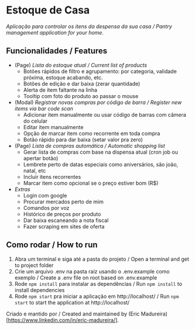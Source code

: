 # Estoque de Casa
*Aplicação para controlar os itens da despensa da sua casa / Pantry management application for your home.*

## Funcionalidades / Features
- (Page) *Lista do estoque atual / Current list of products*
  - Botões rápidos de filtro e agrupamento: por categoria, validade próxima, estoque acabando, etc.
  - Botões de edição e dar baixa (zerar quantidade)
  - Alerta de item faltante na linha
  - Tooltip com foto do produto ao passar o mouse
- (Modal) *Registrar novas compras por código de barra / Register new items via bar code scan*
  - Adicionar item manualmente ou usar código de barras com câmera do celular
  - Editar item manualmente
  - Opção de marcar item como recorrente em toda compra
  - Botão rápido para dar baixa (setar valor pra zero)
- (Page) *Lista de compras automática / Automatic shopping list*
  - Gerar lista de compras com base na dispensa atual (cron job ou apertar botão)
  - Lembrete perto de datas especiais como aniversários, são joão, natal, etc
  - Incluir itens recorrentes
  - Marcar item como opcional se o preço estiver bom (R$)
- *Extras*
  - Login com google
  - Procurar mercados perto de mim
  - Comandos por voz
  - Histórico de preços por produto
  - Dar baixa escaneando a nota fiscal
  - Fazer scraping em sites de oferta

## Como rodar / How to run
1. Abra um terminal e siga até a pasta do projeto / Open a terminal and get to project folder
2. Crie um arquivo .env na pasta raíz usando o .env.example como exemplo / Create a .env file on root based on .env.example
3. Rode `npm install` para instalar as dependências / Run `npm install` to install dependencies
4. Rode `npm start` pra iniciar a aplicação em http://localhost/ / Run `npm start` to start the application at http://localhost/

Criado e mantido por / Created and maintained by (Eric Madureira)[https://www.linkedin.com/in/eric-madureira/].
